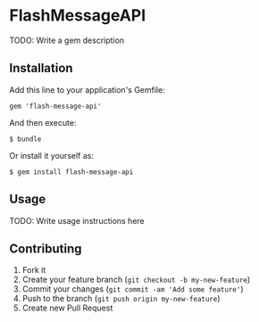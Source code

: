 # FlashMessageAPI

TODO: Write a gem description

## Installation

Add this line to your application's Gemfile:

    gem 'flash-message-api'

And then execute:

    $ bundle

Or install it yourself as:

    $ gem install flash-message-api

## Usage

TODO: Write usage instructions here

## Contributing

1. Fork it
2. Create your feature branch (`git checkout -b my-new-feature`)
3. Commit your changes (`git commit -am 'Add some feature'`)
4. Push to the branch (`git push origin my-new-feature`)
5. Create new Pull Request
